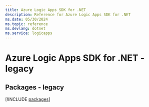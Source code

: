 ```yaml
---
title: Azure Logic Apps SDK for .NET
description: Reference for Azure Logic Apps SDK for .NET
ms.date: 05/30/2024
ms.topic: reference
ms.devlang: dotnet
ms.service: logicapps
---
```

# Azure Logic Apps SDK for .NET - legacy
## Packages - legacy
[!INCLUDE [packages](logic-apps-index.md)]